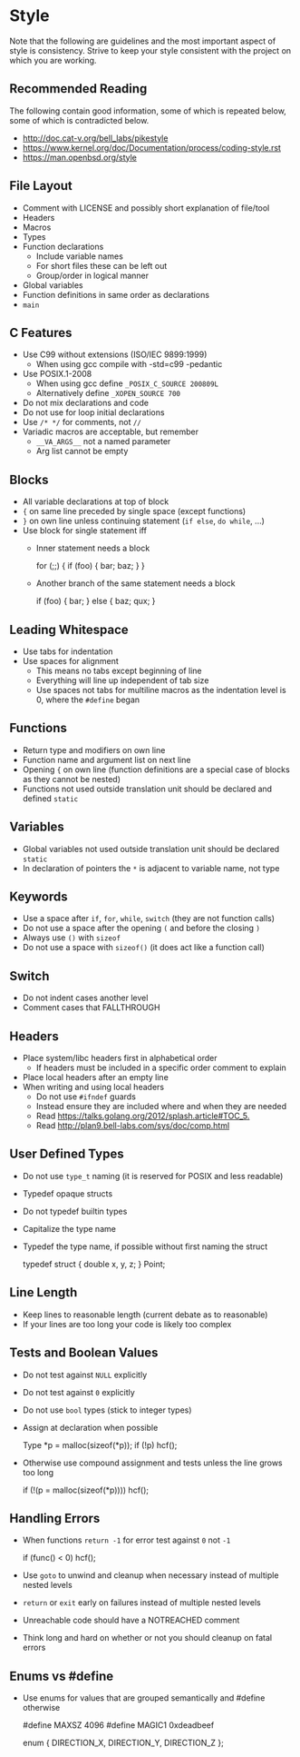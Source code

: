 Style
=====
Note that the following are guidelines and the most important aspect of style is consistency. Strive to keep your style consistent with the project on which you are working.

Recommended Reading
-------------------
The following contain good information, some of which is repeated below, some of which is contradicted below.

* <http://doc.cat-v.org/bell_labs/pikestyle>
* <https://www.kernel.org/doc/Documentation/process/coding-style.rst>
* <https://man.openbsd.org/style>

File Layout
-----------
* Comment with LICENSE and possibly short explanation of file/tool
* Headers
* Macros
* Types
* Function declarations
	* Include variable names
	* For short files these can be left out
	* Group/order in logical manner
* Global variables
* Function definitions in same order as declarations
* `main`

C Features
----------
* Use C99 without extensions (ISO/IEC 9899:1999)
	* When using gcc compile with -std=c99 -pedantic
* Use POSIX.1-2008
	* When using gcc define `_POSIX_C_SOURCE 200809L`
	* Alternatively define `_XOPEN_SOURCE 700`
* Do not mix declarations and code
* Do not use for loop initial declarations
* Use `/* */` for comments, not `//`
* Variadic macros are acceptable, but remember
	* `__VA_ARGS__` not a named parameter
	* Arg list cannot be empty

Blocks
------
* All variable declarations at top of block
* `{` on same line preceded by single space (except functions)
* `}` on own line unless continuing statement (`if else`, `do while`, ...)
* Use block for single statement iff
  * Inner statement needs a block
  
  	for (;;) {
  		if (foo) {
  			bar;
  			baz;
  		}
  	}
  * Another branch of the same statement needs a block
  
  	if (foo) {
  		bar;
  	} else {
  		baz;
  		qux;
  	}

Leading Whitespace
------------------
* Use tabs for indentation
* Use spaces for alignment
  * This means no tabs except beginning of line
  * Everything will line up independent of tab size
  * Use spaces not tabs for multiline macros as the indentation level is 0, where the `#define` began

Functions
---------
* Return type and modifiers on own line
* Function name and argument list on next line
* Opening `{` on own line (function definitions are a special case of blocks as they cannot be nested)
* Functions not used outside translation unit should be declared and defined `static`

Variables
---------
* Global variables not used outside translation unit should be declared `static`
* In declaration of pointers the `*` is adjacent to variable name, not type

Keywords
--------
* Use a space after `if`, `for`, `while`, `switch` (they are not function calls)
* Do not use a space after the opening `(` and before the closing `)`
* Always use `()` with `sizeof`
* Do not use a space with `sizeof()` (it does act like a function call)

Switch
------
* Do not indent cases another level
* Comment cases that FALLTHROUGH

Headers
-------
* Place system/libc headers first in alphabetical order
  * If headers must be included in a specific order comment to explain
* Place local headers after an empty line
* When writing and using local headers
  * Do not use `#ifndef` guards
  * Instead ensure they are included where and when they are needed
  * Read <https://talks.golang.org/2012/splash.article#TOC_5.>
  * Read <http://plan9.bell-labs.com/sys/doc/comp.html>

User Defined Types
------------------
* Do not use `type_t` naming (it is reserved for POSIX and less readable)
* Typedef opaque structs
* Do not typedef builtin types
* Capitalize the type name
* Typedef the type name, if possible without first naming the struct

  	typedef struct {
  		double x, y, z;
  	} Point;

Line Length
-----------
* Keep lines to reasonable length (current debate as to reasonable)
* If your lines are too long your code is likely too complex

Tests and Boolean Values
------------------------
* Do not test against `NULL` explicitly
* Do not test against `0` explicitly
* Do not use `bool` types (stick to integer types)
* Assign at declaration when possible

  	Type *p = malloc(sizeof(*p));
  	if (!p)
			hcf();
* Otherwise use compound assignment and tests unless the line grows too long

  	if (!(p = malloc(sizeof(*p))))
  		hcf();

Handling Errors
---------------
* When functions `return -1` for error test against `0` not `-1`

  	if (func() < 0)
			hcf();
* Use `goto` to unwind and cleanup when necessary instead of multiple nested levels
* `return` or `exit` early on failures instead of multiple nested levels
* Unreachable code should have a NOTREACHED comment
* Think long and hard on whether or not you should cleanup on fatal errors

Enums vs #define
----------------
* Use enums for values that are grouped semantically and #define otherwise

  	#define MAXSZ  4096
  	#define MAGIC1 0xdeadbeef
  
  	enum {
  		DIRECTION_X,
  		DIRECTION_Y,
  		DIRECTION_Z
  	};
